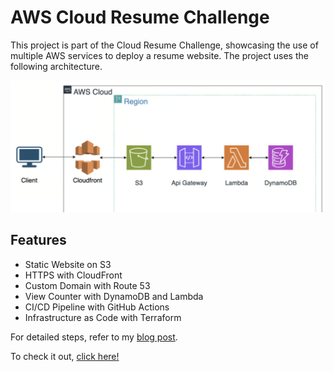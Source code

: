 # AWS Cloud Resume Challenge

This project is part of the Cloud Resume Challenge, showcasing the use of multiple AWS services to deploy a resume website. The project uses the following architecture.

![AWS Cloud Resume Architecture](aws-arch.png)

## Features

- Static Website on S3
- HTTPS with CloudFront
- Custom Domain with Route 53
- View Counter with DynamoDB and Lambda
- CI/CD Pipeline with GitHub Actions
- Infrastructure as Code with Terraform

For detailed steps, refer to my [blog post](https://dev.to/aktran321/aws-cloud-resume-challenge-37md).

To check it out, [click here!](https://andytran.click)


